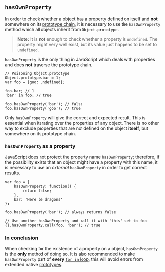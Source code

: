 ## `hasOwnProperty`

In order to check whether a object has a property defined on itself and **not** 
somewhere on its [prototype chain](#prototype), it is necessary to use the 
`hasOwnProperty` method which all objects inherit from `Object.prototype`.

> **Note:** It is **not** enough to check whether a property is `undefined`. The
> property might very well exist, but its value just happens to be set to 
> `undefined`.

`hasOwnProperty` is the only thing in JavaScript which deals with properties and 
does **not** traverse the prototype chain.

    // Poisoning Object.prototype
    Object.prototype.bar = 1; 
    var foo = {goo: undefined};
    
    foo.bar; // 1
    'bar' in foo; // true

    foo.hasOwnProperty('bar'); // false
    foo.hasOwnProperty('goo'); // true

Only `hasOwnProperty` will give the correct and expected result. This is 
essential when iterating over the properties of any object. There is no other 
way to exclude properties that are not defined on the object **itself**, but 
somewhere on its prototype chain.  

### `hasOwnProperty` as a property

JavaScript does not protect the property name `hasOwnProperty`; therefore, if the
possibility exists that an object might have a property with this name, it is
necessary to use an *external* `hasOwnProperty` in order to get correct results.

    var foo = {
        hasOwnProperty: function() {
            return false;
        },
        bar: 'Here be dragons'
    };

    foo.hasOwnProperty('bar'); // always returns false

    // Use another hasOwnProperty and call it with 'this' set to foo
    {}.hasOwnProperty.call(foo, 'bar'); // true

### In conclusion

When checking for the existence of a property on a object, `hasOwnProperty` is 
the **only** method of doing so. It is also recommended to make `hasOwnProperty`
part of **every** [`for in` loop](#forinloop), this will avoid errors from 
extended native [prototypes](#prototype).

